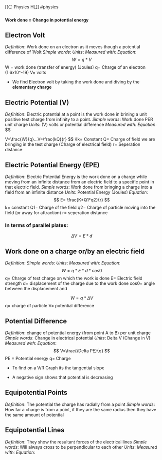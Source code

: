 [[⚪ Physics HL]] #physics 

#### Work done  = Change in potential energy 
## Electron Volt
*Definition*: Work done on an electron as it moves though a potential difference of 1Volt
*Simple words*: 
*Units*: 
*Measured with:* 
*Equation*: $$
W=q*V
$$
W = work done (transfer of energy) (Joules)
q= Charge of an electron (1.6x10^-19)
V= volts

- We find Electron volt by taking the work done and diving by the **elementary charge**

## Electric Potential (V)
*Definition*: Electric potential at a point is the work done in brining a unit positive test charge from infinity to a point. 
*Simple words*: Work done PER unit charge 
*Units*: (V) volts or potential difference 
*Measured with:* 
*Equation*: $$

V=\frac{W}{q}...V=\frac{kQ}{r}
$$
Kk= Constant 
Q= Charge of field we are bringing in the test charge (Charge of electrical field)
r= Seperation distance 


## Electric Potential Energy (EPE)
*Definition*: Electric Potential Energy is the work done on a charge while moving from an infinite distance from an electric field to a specific point in that electric field.
*Simple words*: Work done from bringing a charge into a field from an infinite distance 
*Units*: Potential Energy (Joules)
*Equation*: $$
E= \frac{K*Q1*q2}{r}
$$
k= constant 
Q1= Charge of the field 
q2= Charge of particle moving into the field (or away for attraction)
r= seperation distance 


### In terms of parallel plates: 

$$
\Delta V =E*d
$$


## Work done on a charge or/by an electric field 
*Definition*: 
*Simple words*: 
*Units*: 
*Measured with:* 
*Equation*: $$
W= q*E*d*cos0
$$
q= Charge of test charge on which the work is done
E= Electric field strength 
d= displacement of the charge due to the work done 
cos0= angle between the displacement and 

$$
W =q*\Delta V
$$
q= charge of particle 
V= potential difference 


## Potential Difference  
*Definition*: change of potential energy (from point A to B) per unit charge 
*Simple words*: Change in electrical potential 
*Units*: Delta V (Change in V)
*Measured with:* 
*Equation*: $$
V=\frac{\Delta PE}{q}
$$
PE = Potential energy 
q= Charge 

- To find on a V/R Graph its the tangential slope 

- A negative sign shows that potential is decreasing 



## Equipotential Points
*Definition*: The potential the charge has radially from a point
*Simple words*: How far a charge is from a point, if they are the same radius then they have the same amount of potential 


## Equipotential Lines
*Definition*: They show the resultant forces of the electrical lines 
*Simple words*: Will always cross to be perpendicular to each other 
*Units*: 
*Measured with:* 
*Equation*: 